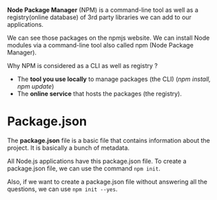 **Node Package Manager** (NPM) is a command-line tool as well as a registry(online database) of 3rd party libraries we can add to our applications.

We can see those packages on the npmjs website. We can install Node modules via a command-line tool also called npm (Node Package Manager).

Why NPM is considered as a CLI as well as registry ?

- The **tool you use locally** to manage packages (the CLI) (_npm install, npm update_)
- The **online service** that hosts the packages (the registry).

# Package.json

The **package.json** file is a basic file that contains information about the project. It is basically a bunch of metadata.

All Node.js applications have this package.json file. To create a package.json file, we can use the command `npm init`.

Also, if we want to create a package.json file without answering all the questions, we can use `npm init --yes`.
